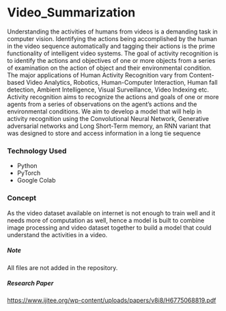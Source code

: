 # Video_Summarization

Understanding the activities of humans from videos is a demanding task in computer vision.
Identifying the actions being accomplished by the human in the video sequence automatically
and tagging their actions is the prime functionality of intelligent video systems. The goal of
activity recognition is to identify the actions and objectives of one or more objects from a series
of examination on the action of object and their environmental condition. The major
applications of Human Activity Recognition vary from Content-based Video Analytics,
Robotics, Human-Computer Interaction, Human fall detection, Ambient Intelligence, Visual
Surveillance, Video Indexing etc.
Activity recognition aims to recognize the actions and goals of one or more agents from a series
of observations on the agent’s actions and the environmental conditions. We aim to develop a
model that will help in activity recognition using the Convolutional Neural Network,
Generative adversarial networks and Long Short-Term memory, an RNN variant that was
designed to store and access information in a long tie sequence

### Technology Used
- Python
- PyTorch
- Google Colab


### Concept

As the video dataset available on internet is not enough to train well and it needs more of computation as well, hence a model is built to combine image processing and video dataset together to build a model that could understand the activities in a video.

##### Note
All files are not added in the repository.

##### Research Paper

https://www.ijitee.org/wp-content/uploads/papers/v8i8/H6775068819.pdf


